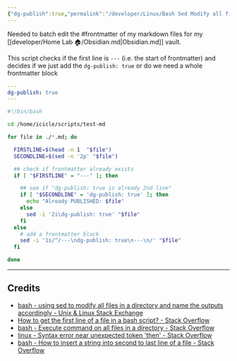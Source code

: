 ```yaml
---
{"dg-publish":true,"permalink":"/developer/Linux/Bash Sed Modify all files in directory/","tags":["bash","linux","automation","batch"]}
---
```


Needed to batch edit the #frontmatter of my markdown files for my [[developer/Home Lab 🏠/Obsidian.md\|Obsidian.md]] vault. 

This script checks if the first line is `---` (i.e. the start of frontmatter) and decides if we just add the `dg-publish: true` or do we need a whole frontmatter block

```yml
---
dg-publish: true
---
```



```bash
#!/bin/bash

cd /home/icicle/scripts/test-md

for file in ./*.md; do

  FIRSTLINE=$(head -n 1  "$file")
  SECONDLINE=$(sed -n '2p' "$file")

  ## check if frontmatter already exists
  if [ "$FIRSTLINE" = "---" ]; then

    ## see if "dg-publish: true is already 2nd line"
    if [ "$SECONDLINE" = 'dg-publish: true' ]; then
      echo "Already PUBLISHED: $file"
    else
      sed -i '2i\dg-publish: true' "$file"
    fi
  else
    # add a frontmatter block
    sed -i '1s/^/---\ndg-publish: true\n---\n/' "$file"
  fi

done
```

---
## Credits
- [bash - using sed to modify all files in a directory and name the outputs accordingly - Unix & Linux Stack Exchange](https://unix.stackexchange.com/questions/270085/using-sed-to-modify-all-files-in-a-directory-and-name-the-outputs-accordingly)
- [How to get the first line of a file in a bash script? - Stack Overflow](https://stackoverflow.com/questions/2439579/how-to-get-the-first-line-of-a-file-in-a-bash-script)
- [bash - Execute command on all files in a directory - Stack Overflow](https://stackoverflow.com/questions/10523415/execute-command-on-all-files-in-a-directory)
- [linux - Syntax error near unexpected token 'then' - Stack Overflow](https://stackoverflow.com/questions/20235217/syntax-error-near-unexpected-token-then)
- [bash - How to insert a string into second to last line of a file - Stack Overflow](https://stackoverflow.com/questions/45483844/how-to-insert-a-string-into-second-to-last-line-of-a-file)